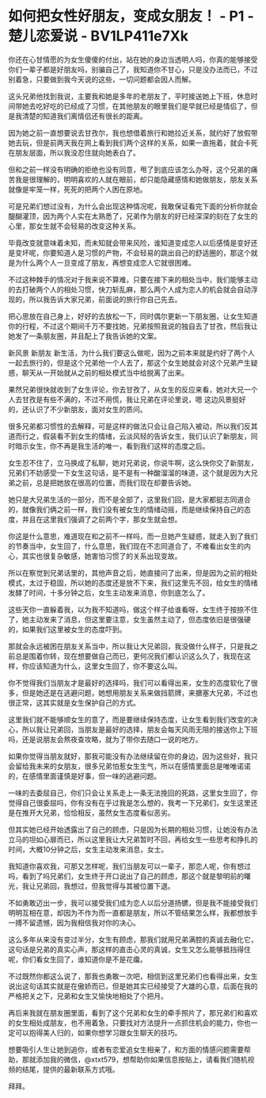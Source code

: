 # 如何把女性好朋友，变成女朋友！ - P1 - 楚儿恋爱说 - BV1LP411e7Xk

你还在心甘情愿的为女生傻傻的付出，站在她的身边当透明人吗，你真的能够接受你们一辈子都是好朋友吗，别骗自己了，我知道你不甘心，只是没办法而已，不过别着急，只要做到我今天说的这些，一切问题都会因人而解。

这头兄弟他找到我说，主要我和她是多年的老朋友了，平时接送她上下班，休息时间带她去吃好吃的已经成了习惯，在其他朋友的眼里我们是早就已经是情侣了，但是我清楚的知道我们离情侣还有很长的距离。

因为她之前一直想要说去甘孜尔，我也想借着旅行和她拉近关系，就约好了放假带她去玩，但是前两天我在网上看到我们两个这样的关系，如果一直拖着，就会卡死在朋友层面，所以我没忍住就向她表白了。

但和之前一样没有明确的拒绝也没有同意，甩了到底应该怎么办呀，这个兄弟的痛苦我是很理解的，明明喜欢的人就在眼前，却只能隐藏感情和她做朋友，朋友关系就像是牢笼一样，死死的把两个人困在原地。

可是兄弟们想过没有，为什么会出现这种情况呢，我敢保证看完下面的分析你就会醍醐灌顶，因为两个人实在太熟悉了，兄弟作为朋友的好已经深深的刻在了女生的心里，那女生就不会轻易的改变这种关系。

毕竟改变就意味着未知，而未知就会带来风险，谁知道变成恋人以后感情是变好还是变坏呢，你要知道人是习惯的产物，不会轻易的跳出自己的舒适圈的，那这个就是为什么两个人一旦变成了朋友，再想变成恋人它就很困难。

不过这种棘手的情况对于我来说不算难，只要在接下来的相处当中，我们能够主动的去打破两个人的相处习惯，快刀斩乱麻，那么两个人成为恋人的机会就会自动浮现的，所以我告诉大家兄弟，前面说的旅行你自己先去。

把心思放在自己身上，好好的去放松一下，同时偶尔更新一下朋友圈，让女生知道你的行程，不过这个期间千万不要找她，兄弟按照我说的独自去了甘孜，然后我让她发了一条朋友圈，并且配上了我告诉她的文案。

新风景 新朋友 新生活，为什么我们要这么做呢，因为之前本来就是约好了两个人一起去旅行的，但是这个兄弟他一个人去了，那这个女生她就会对这个兄弟产生疑惑，聊天从一开始就从之前的相处模式当中给脱离了出来。

果然兄弟很快就收到了女生评论，你去甘孜了，从女生的反应来看，她对大兄一个人去甘孜是有些不满的，不过不用慌，我让兄弟在评论里说，嗯 这边风景挺好的，还认识了不少新朋友，面对女生的质问。

很多兄弟都习惯性的去解释，可是这样的做法只会让自己陷入被动，所以我们反其道而行之，假装看不到女生的情绪，云淡风轻的告诉女生，我们认识了新朋友，同时暗示女生，你不再是我生活的唯一，看到我们这样的态度之后。

女生忍不住了，立马换成了私聊，她对兄弟说，你说牛啊，这么快你交了新朋友，兄弟们不妨感受一下女生这句话，是不是有一种酸溜溜的味道，这个就是因为大兄弟之前，总是把她放在很高的位置，而我们现在却要告诉她。

她只是大兄弟生活的一部分，而不是全部了，这里我们回，是大家都挺志同道合的，就像我们俩之前一样，我们没有被女生的情绪动摇，而是继续保持自己的态度，并且在这里我们强调了之前两个字，那女生就会想。

你这是什么意思，难道现在和之前不一样吗，而一旦她产生疑惑，就走入到了我们的节奏当中，女生回了，什么意思，我们现在不志同道合了，不难看出女生的内心，其实也很复杂敏感，她害怕习惯了的关系出现变故。

所以在察觉到兄弟话里的，其他声音之后，她直接问了出来，但是因为之前的相处模式，太过于稳固，所以她的态度还是放不下来，我们这里先不回，给女生的情绪发酵了时间，十多分钟之后，女生主动发来消息，你到底怎么了。

这些天你一直躲着我，以为我不知道吗，做这个样子给谁看呀，女生终于按捺不住了，她主动发来了消息，但这里要注意，女生虽然主动了，但态度依旧是很强硬的，如果我们这里被女生的态度吓到。

那就会永远被困在朋友关系当中，所以我让大兄弟回，我没做什么样子，只是我之前总是围着你转，现在想要做自己而已，更何况我们都认识这么久了，我现在这样，你应该知道为什么，这里女生回了，你不要这么叫。

你不觉得我们当朋友才是最好的选择吗，我们可以看得出来，女生的态度软化了很多，但是她还是在逃避问题，她想用朋友关系来做挡箭牌，来搪塞大兄弟，不过也很正常，这其实就是女生保护自己的方式。

这里我们就不能够顺女生的意了，而是要继续保持态度，让女生看到我们改变的决心，所以我让兄弟回，当朋友是最好的选择，朋友会每天风雨无阻的接送你上下班吗，还是说朋友会熬夜查攻略，就为了带你去随口一说的地方。

如果你觉得当朋友就好，那我可能没有办法继续留在你的身边，因为这些好，我只会留给我未来的女朋友，很多兄弟怕惹女生生气，所以在感情里面总是唯唯诺诺的，在感情里面谨慎是好事，但一味的逃避问题。

一味的去委屈自己，你们只会让关系走上一条无法挽回的死路，这里女生回了，你觉得自己很委屈吗，你有没有在乎过我是怎么想的，我考一下兄弟们，女生这里还是在推开大兄弟，恰恰相反，虽然女生态度看似恶劣。

但其实她已经开始透露出了自己的顾虑，只是因为长期的相处习惯，让她没有办法立马的坦如心扉而已，所以这里我让大兄弟暂时不回，再给女生一些思考和挣扎的时间，大概10分钟之后，女生主动发来消息，女士。

我知道你喜欢我，可那又怎样呢，我们当朋友可以一辈子，那恋人呢，你有想过吗，看到了吗兄弟们，女生终于开口说出了自己的顾虑，那这个就是黎明前的曙光，我让兄弟回，我想过，但我觉得与其被位置下退。

不如勇敢迈出一步，我可以接受我们成为恋人以后分道扬镳，但是我不能接受我们明明互相在意，却因为不作为而一直都是朋友，所以不管结果怎么样，我都想放手一搏不留遗憾，因为我相信我对你的决心。

这么多年从来没有变过半分，女生有顾虑，那我们就用兄弟满腔的真诚去融化它，这句话是兄弟的真实心声，那这样的直击心灵的真诚，女生又怎么能够抵挡得住呢，你们看女生回了，谁知道你是不是花癟。

不过既然你都这么说了，那我也勇敢一次吧，相信到这里兄弟们也看得出来，女生说出这句话其实就是在傲娇而已，但是她其实已经接受了大雄的心意，后面在我的严格把关之下，兄弟和女生又愉快地相处了个把月。

再后来我就在朋友圈里面，看到了这个兄弟和女生的牵手照片了，那兄弟们和喜欢的女生相处成朋友，也不用着急，只要找对方法提升一点抓住机会的能力，你也一定可以抱得美人归的，如果你想学习跟女生聊天的技巧。

想要吸引人生让她到追你，或者有恋爱追女生相亲了，和方面的情感问题需要帮助，那就添加我的微信，@xtxt579，想帮助你如果信息按贴上，请看我们随机视频的结尾，提供的最新联系方式哦。

拜拜。